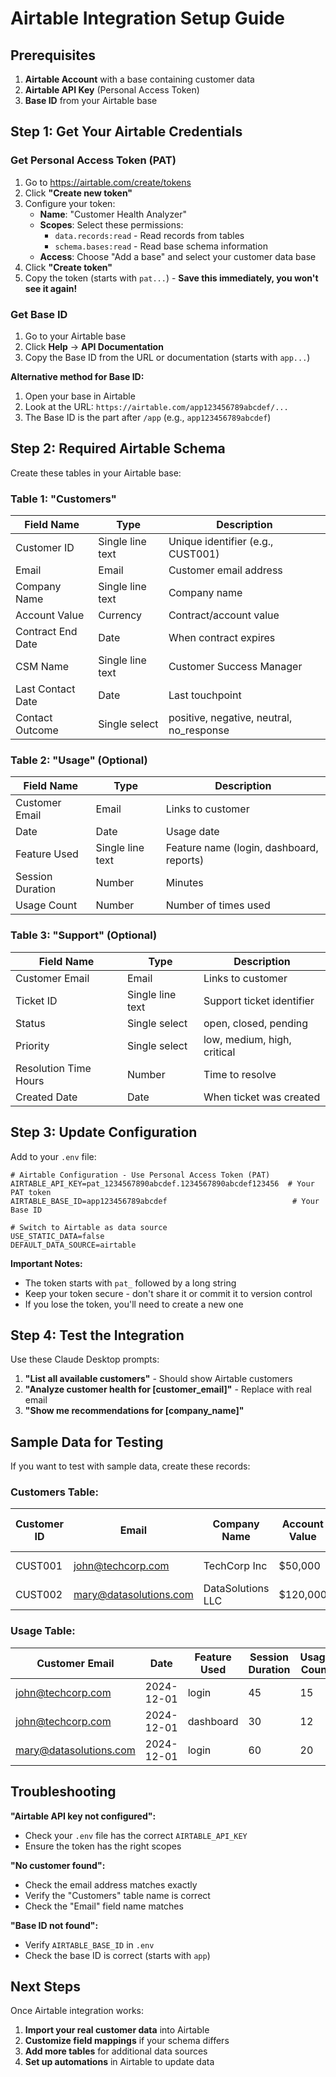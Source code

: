 # Airtable Integration Setup Guide

## Prerequisites

1. **Airtable Account** with a base containing customer data
2. **Airtable API Key** (Personal Access Token)
3. **Base ID** from your Airtable base

## Step 1: Get Your Airtable Credentials

### Get Personal Access Token (PAT)
1. Go to https://airtable.com/create/tokens
2. Click **"Create new token"**
3. Configure your token:
   - **Name**: "Customer Health Analyzer"
   - **Scopes**: Select these permissions:
     - `data.records:read` - Read records from tables
     - `schema.bases:read` - Read base schema information
   - **Access**: Choose "Add a base" and select your customer data base
4. Click **"Create token"**
5. Copy the token (starts with `pat...`) - **Save this immediately, you won't see it again!**

### Get Base ID
1. Go to your Airtable base
2. Click **Help** → **API Documentation** 
3. Copy the Base ID from the URL or documentation (starts with `app...`)

**Alternative method for Base ID:**
1. Open your base in Airtable
2. Look at the URL: `https://airtable.com/app123456789abcdef/...`
3. The Base ID is the part after `/app` (e.g., `app123456789abcdef`)

## Step 2: Required Airtable Schema

Create these tables in your Airtable base:

### Table 1: "Customers"
| Field Name | Type | Description |
|------------|------|-------------|
| Customer ID | Single line text | Unique identifier (e.g., CUST001) |
| Email | Email | Customer email address |
| Company Name | Single line text | Company name |
| Account Value | Currency | Contract/account value |
| Contract End Date | Date | When contract expires |
| CSM Name | Single line text | Customer Success Manager |
| Last Contact Date | Date | Last touchpoint |
| Contact Outcome | Single select | positive, negative, neutral, no_response |

### Table 2: "Usage" (Optional)
| Field Name | Type | Description |
|------------|------|-------------|
| Customer Email | Email | Links to customer |
| Date | Date | Usage date |
| Feature Used | Single line text | Feature name (login, dashboard, reports) |
| Session Duration | Number | Minutes |
| Usage Count | Number | Number of times used |

### Table 3: "Support" (Optional)
| Field Name | Type | Description |
|------------|------|-------------|
| Customer Email | Email | Links to customer |
| Ticket ID | Single line text | Support ticket identifier |
| Status | Single select | open, closed, pending |
| Priority | Single select | low, medium, high, critical |
| Resolution Time Hours | Number | Time to resolve |
| Created Date | Date | When ticket was created |

## Step 3: Update Configuration

Add to your `.env` file:
```
# Airtable Configuration - Use Personal Access Token (PAT)
AIRTABLE_API_KEY=pat_1234567890abcdef.1234567890abcdef123456  # Your PAT token
AIRTABLE_BASE_ID=app123456789abcdef                            # Your Base ID

# Switch to Airtable as data source
USE_STATIC_DATA=false
DEFAULT_DATA_SOURCE=airtable
```

**Important Notes:**
- The token starts with `pat_` followed by a long string
- Keep your token secure - don't share it or commit it to version control
- If you lose the token, you'll need to create a new one

## Step 4: Test the Integration

Use these Claude Desktop prompts:
1. **"List all available customers"** - Should show Airtable customers
2. **"Analyze customer health for [customer_email]"** - Replace with real email
3. **"Show me recommendations for [company_name]"**

## Sample Data for Testing

If you want to test with sample data, create these records:

### Customers Table:
| Customer ID | Email | Company Name | Account Value | Contract End Date | CSM Name | Last Contact Date | Contact Outcome |
|-------------|-------|--------------|---------------|-------------------|----------|-------------------|-----------------|
| CUST001 | john@techcorp.com | TechCorp Inc | $50,000 | 2025-03-15 | Sarah Johnson | 2024-11-28 | positive |
| CUST002 | mary@datasolutions.com | DataSolutions LLC | $120,000 | 2025-06-30 | Michael Chen | 2024-11-30 | positive |

### Usage Table:
| Customer Email | Date | Feature Used | Session Duration | Usage Count |
|----------------|------|--------------|------------------|-------------|
| john@techcorp.com | 2024-12-01 | login | 45 | 15 |
| john@techcorp.com | 2024-12-01 | dashboard | 30 | 12 |
| mary@datasolutions.com | 2024-12-01 | login | 60 | 20 |

## Troubleshooting

**"Airtable API key not configured":**
- Check your `.env` file has the correct `AIRTABLE_API_KEY`
- Ensure the token has the right scopes

**"No customer found":**
- Check the email address matches exactly
- Verify the "Customers" table name is correct
- Check the "Email" field name matches

**"Base ID not found":**
- Verify `AIRTABLE_BASE_ID` in `.env`
- Check the base ID is correct (starts with `app`)

## Next Steps

Once Airtable integration works:
1. **Import your real customer data** into Airtable
2. **Customize field mappings** if your schema differs
3. **Add more tables** for additional data sources
4. **Set up automations** in Airtable to update data